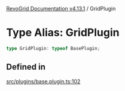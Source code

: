 [RevoGrid Documentation v4.13.1](README.md) / GridPlugin

# Type Alias: GridPlugin

```ts
type GridPlugin: typeof BasePlugin;
```

## Defined in

[src/plugins/base.plugin.ts:102](https://github.com/revolist/revogrid/blob/4ebc7221c475d12b7f731e54908af9eefb855c73/src/plugins/base.plugin.ts#L102)

